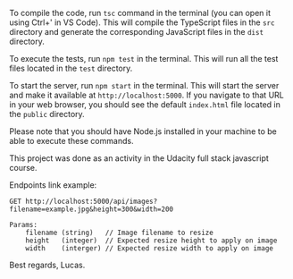 To compile the code, run `tsc` command in the terminal (you can open it using Ctrl+' in VS Code). This will compile the TypeScript files in the `src` directory and generate the corresponding JavaScript files in the `dist` directory.

To execute the tests, run `npm test` in the terminal. This will run all the test files located in the `test` directory.

To start the server, run `npm start` in the terminal. This will start the server and make it available at `http://localhost:5000`. If you navigate to that URL in your web browser, you should see the default `index.html` file located in the `public` directory.

Please note that you should have Node.js installed in your machine to be able to execute these commands.

This project was done as an activity in the Udacity full stack javascript course.

Endpoints link example:

`GET http://localhost:5000/api/images?filename=example.jpg&height=300&width=200`

```
Params:
    filename (string)   // Image filename to resize
    height   (integer)  // Expected resize height to apply on image
    width    (interger) // Expected resize width to apply on image
```

Best regards, Lucas.
